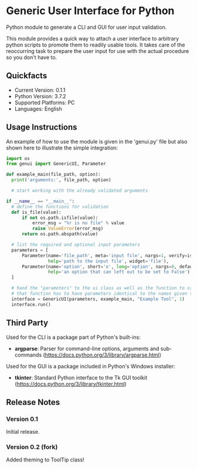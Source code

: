 # Generic User Interface for Python

Python module to generate a CLI and GUI for user input validation.

This module provides a quick way to attach a user interface to arbitrary python scripts to promote them to readily usable tools. It takes care of the reoccurring task to prepare the user input for use with the actual procedure so you don't have to.

## Quickfacts

* Current Version: 0.1.1
* Python Version: 3.7.2
* Supported Platforms: PC
* Languages: English

## Usage Instructions

An example of how to use the module is given in the 'genui.py' file but also shown here to illustrate the simple integration:

```python
import os
from genui import GenericUI, Parameter

def example_main(file_path, option):
  print('arguments:', file_path, option)

  # start working with the already validated arguments

if __name__ == "__main__":
  # define the functions for validation
  def is_file(value):
      if not os.path.isfile(value):
          error_msg = "%r is no file" % value
          raise ValueError(error_msg)
      return os.path.abspath(value)

  # list the required and optional input parameters
  parameters = [
      Parameter(name='file_path', meta='input file', nargs=1, verify=is_file,
                help='path to the input file', widget='file'),
      Parameter(name='option', short='o', long='option', nargs=0, default=False,
                help='an option that can left out to be set to False')
  ]

  # hand the "parameters" to the ui class as well as the function to call when all input is validated
  # that function has to have parameters identical to the names given the "parameters" list
  interface = GenericUI(parameters, example_main, "Example Tool", 1)
  interface.run()
```

## Third Party

Used for the CLI is a package part of Python's built-ins:

* __argparse__: Parser for command-line options, arguments and sub-commands (https://docs.python.org/3/library/argparse.html)

Used for the GUI is a package included in Python's Windows installer:

* __tkinter__: Standard Python interface to the Tk GUI toolkit (https://docs.python.org/3/library/tkinter.html)

## Release Notes

### Version 0.1

Initial release.

### Version 0.2 (fork)
Added theming to ToolTip class!
